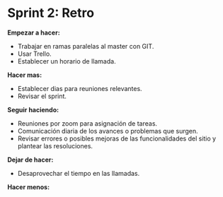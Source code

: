 # Sprint 2: Retro

**Empezar a hacer:**

- Trabajar en ramas paralelas al master con GIT. 
- Usar Trello.
- Establecer un horario de llamada.

**Hacer mas:**

- Establecer dias para reuniones relevantes.
- Revisar el sprint.


**Seguir haciendo:**

- Reuniones por zoom para asignación de tareas.
- Comunicación diaria de los avances o problemas que surgen.
- Revisar errores o posibles mejoras de las funcionalidades del sitio y plantear las resoluciones.

**Dejar de hacer:**

- Desaprovechar el tiempo en las llamadas.

**Hacer menos:**